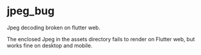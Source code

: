 # jpeg_bug

Jpeg decoding broken on flutter web.

The enclosed Jpeg in the assets directory fails to render on Flutter web, but works fine on desktop and mobile.

